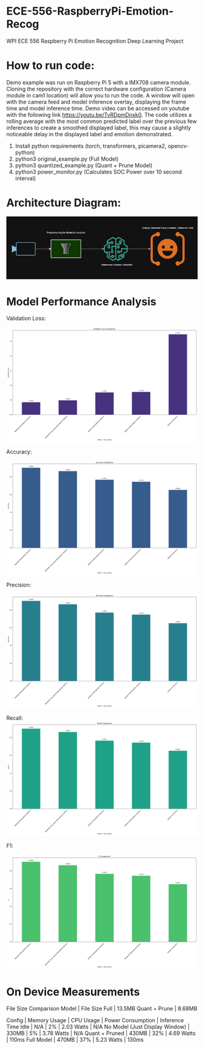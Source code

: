 # ECE-556-RaspberryPi-Emotion-Recog
WPI ECE 556 Raspberry Pi Emotion Recognition Deep Learning Project

# How to run code:

Demo example was run on Raspberry Pi 5 with a IMX708 camera module. Cloning the repository with the correct hardware configuration (Camera module in cam1 location) will allow you to run the code. A window will open with the camera feed and model inference overlay, displaying the frame time and model inference time. Demo video can be accessed on youtube with the following link https://youtu.be/TvRDpmDnxk0. The code utilizes a rolling average with the most common predicted label over the previous few inferences to create a smoothed displayed label, this may cause a slightly noticeable delay in the displayed label and emotion demonstrated.

1. Install python requirements (torch, transformers, picamera2, opencv-python)
2. python3 original_example.py (Full Model)
3. python3 quantized_example.py (Quant + Prune Model)
4. python3 power_monitor.py (Calculates SOC Power over 10 second interval)

# Architecture Diagram:
![Diagram](Model_architecture.PNG)


# Model Performance Analysis

Validation Loss:

![Validation Loss Comparison](validation_loss_comparison.png)

Accuracy:

![Accuracy Comparison](accuracy_comparison.png)

Precision:

![Precision Comparison](precision_comparison.png)

Recall:
![Recall Comparison](recall_comparison.png)

F1:

![F1 Comparison](f1_comparison.png)

# On Device Measurements

File Size Comparison
Model | File Size
Full | 13.5MB
Quant + Prune | 8.68MB

Config | Memory Usage | CPU Usage | Power Consumption | Inference Time
Idle | N/A | 2% | 2.03 Watts | N/A
No Model (Just Display Window) | 330MB | 5% | 3.78 Watts | N/A
Quant + Pruned | 430MB | 32% | 4.69 Watts | 110ms
Full Model | 470MB | 37% | 5.23 Watts | 130ms
